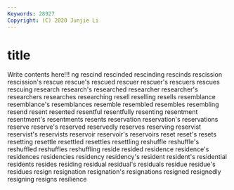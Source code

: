 ```yaml
---
Keywords: 28927
Copyright: (C) 2020 Junjie Li
---
```


# title

Write contents here!!!
ng 
rescind 
rescinded 
rescinding
rescinds 
rescission 
rescission's 
rescue 
rescue's 
rescued 
rescuer 
rescuer's 
rescuers 
rescues
rescuing 
research 
research's 
researched 
researcher 
researcher's 
researchers 
researches 
researching 
resell
reselling 
resells 
resemblance 
resemblance's 
resemblances 
resemble 
resembled 
resembles 
resembling 
resend
resent 
resented 
resentful 
resentfully 
resenting 
resentment 
resentment's 
resentments 
resents 
reservation
reservation's 
reservations 
reserve 
reserve's 
reserved 
reservedly 
reserves 
reserving 
reservist 
reservist's
reservists 
reservoir 
reservoir's 
reservoirs 
reset 
reset's 
resets 
resetting 
resettle 
resettled
resettles 
resettling 
reshuffle 
reshuffle's 
reshuffled 
reshuffles 
reshuffling 
reside 
resided 
residence
residence's 
residences 
residencies 
residency 
residency's 
resident 
resident's 
residential 
residents 
resides
residing 
residual 
residual's 
residuals 
residue 
residue's 
residues 
resign 
resignation 
resignation's
resignations 
resigned 
resignedly 
resigning 
resigns 
resilience 
